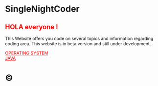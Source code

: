 # SingleNightCoder
<html>
    <head>
  <h2 style="color:#ff0000;">HOLA everyone !</h2>
This Website offers you code on several topics and information regarding coding area. 
This website is in beta version and still under development.

  </head>
    <body>
      <p><a href="file.html" style="color: #ff0000;">OPERATING SYSTEM</a><br><a href="file.html" style="color: #ff0000;">JAVA</a></p>
    </body>

  </html>
  

# © 
